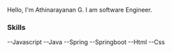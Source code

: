Hello,
I'm Athinarayanan G. I am software Engineer.
### Skills
--Javascript
--Java
--Spring
--Springboot
--Html
--Css
